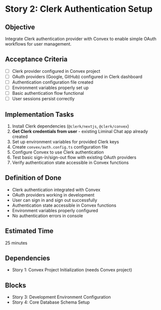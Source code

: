 # Story 2: Clerk Authentication Setup

## Objective
Integrate Clerk authentication provider with Convex to enable simple OAuth workflows for user management.

## Acceptance Criteria
- [ ] Clerk provider configured in Convex project
- [ ] OAuth providers (Google, GitHub) configured in Clerk dashboard
- [ ] Authentication configuration file created
- [ ] Environment variables properly set up
- [ ] Basic authentication flow functional
- [ ] User sessions persist correctly

## Implementation Tasks
1. Install Clerk dependencies (`@clerk/nextjs`, `@clerk/convex`)
2. **Get Clerk credentials from user** - existing Liminal Chat app already created
3. Set up environment variables for provided Clerk keys
4. Create `convex/auth.config.ts` configuration file
5. Configure Convex to use Clerk authentication
6. Test basic sign-in/sign-out flow with existing OAuth providers
7. Verify authentication state accessible in Convex functions

## Definition of Done
- Clerk authentication integrated with Convex
- OAuth providers working in development
- User can sign in and sign out successfully
- Authentication state accessible in Convex functions
- Environment variables properly configured
- No authentication errors in console

## Estimated Time
25 minutes

## Dependencies
- Story 1: Convex Project Initialization (needs Convex project)

## Blocks
- Story 3: Development Environment Configuration
- Story 4: Core Database Schema Setup
